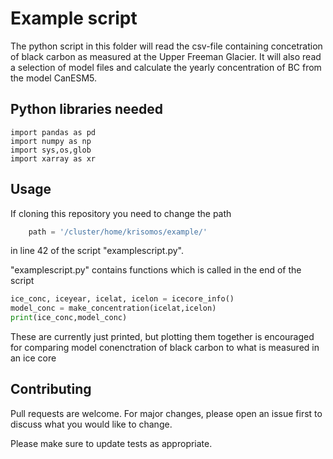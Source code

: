 # Example script

The python script in this folder will read the csv-file containing concetration of black carbon as measured at the Upper Freeman Glacier.
It will also read a selection of model files and calculate the yearly concentration of BC from the model CanESM5. 

## Python libraries needed

```
import pandas as pd
import numpy as np
import sys,os,glob
import xarray as xr
```

## Usage
If cloning this repository you need to change the path 
```python
    path = '/cluster/home/krisomos/example/'  
```
in line 42 of the script "examplescript.py".

"examplescript.py" contains functions which is called in the end of the script
```python
ice_conc, iceyear, icelat, icelon = icecore_info()
model_conc = make_concentration(icelat,icelon)
print(ice_conc,model_conc)
```
These are currently just printed, but plotting them together is encouraged for comparing model conenctration of black carbon to what is measured in an ice core

## Contributing
Pull requests are welcome. For major changes, please open an issue first to discuss what you would like to change.

Please make sure to update tests as appropriate.
